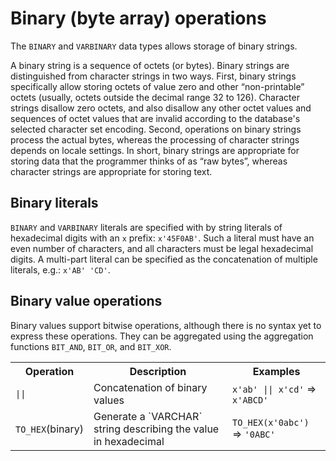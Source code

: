 # Binary (byte array) operations

The `BINARY` and `VARBINARY` data types allows storage of binary strings.

A binary string is a sequence of octets (or bytes). Binary strings are
distinguished from character strings in two ways. First, binary
strings specifically allow storing octets of value zero and other
“non-printable” octets (usually, octets outside the decimal range 32
to 126).  Character strings disallow zero octets, and also disallow
any other octet values and sequences of octet values that are invalid
according to the database's selected character set encoding.  Second,
operations on binary strings process the actual bytes, whereas the
processing of character strings depends on locale settings. In short,
binary strings are appropriate for storing data that the programmer
thinks of as “raw bytes”, whereas character strings are appropriate
for storing text.

## Binary literals

`BINARY` and `VARBINARY` literals are specified with by string
literals of hexadecimal digits with an `x` prefix: `x'45F0AB'`.  Such
a literal must have an even number of characters, and all characters
must be legal hexadecimal digits.  A multi-part literal can be
specified as the concatenation of multiple literals, e.g.: `x'AB' 'CD'`.

## Binary value operations

Binary values support bitwise operations, although there is no syntax
yet to express these operations.  They can be aggregated using the
aggregation functions `BIT_AND`, `BIT_OR`, and `BIT_XOR`.

<table>
  <tr>
    <th>Operation</th>
    <th>Description</th>
    <th>Examples</th>
  </tr>
  <tr>
    <td><code>||</code></td>
    <td>Concatenation of binary values</td>
    <td><code>x'ab' || x'cd'</code> => <code>x'ABCD'</code></td>
  </tr>
  <tr>
    <td><code>TO_HEX</code>(binary)</td>
    <td>Generate a `VARCHAR` string describing the value in hexadecimal</td>
    <td><code>TO_HEX(x'0abc')</code> => <code>'0ABC'</code></td>
  </tr>
</table>
